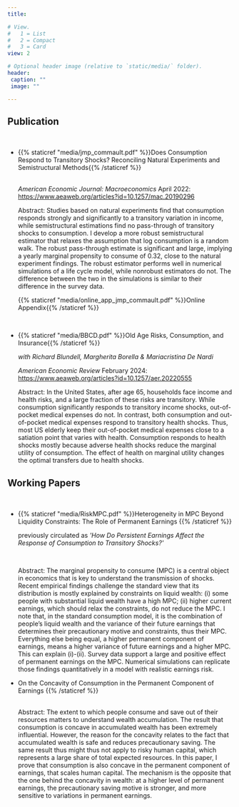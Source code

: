 ```yaml
---
title:

# View.
#   1 = List
#   2 = Compact
#   3 = Card
view: 2

# Optional header image (relative to `static/media/` folder).
header:
 caption: ""
 image: ""

---
```

## Publication
<br>

<ul>
  <li> {{% staticref "media/jmp_commault.pdf" %}}Does Consumption Respond to Transitory Shocks? Reconciling Natural Experiments and Semistructural Methods{{% /staticref %}}</li> 
<br>

_American Economic Journal: Macroeconomics_ April 2022: https://www.aeaweb.org/articles?id=10.1257/mac.20190296
<br>

Abstract: Studies based on natural experiments find that consumption responds strongly and significantly to a transitory variation in income, while semistructural estimations find no pass-through of transitory shocks to consumption. I develop a more robust semistructural estimator that relaxes the assumption that log consumption is a random walk. The robust pass-through estimate is significant and large, implying a yearly marginal propensity to consume of 0.32, close to the natural experiment findings. The robust estimator performs well in numerical simulations of a life cycle model, while nonrobust estimators do not. The difference between the two in the simulations is similar to their difference in the survey data.

{{% staticref "media/online_app_jmp_commault.pdf" %}}Online Appendix{{% /staticref %}}
</ul>
<br>

<ul>
<li> {{% staticref "media/BBCD.pdf" %}}Old Age Risks, Consumption, and Insurance{{% /staticref %}} </li>

_with Richard Blundell, Margherita Borella & Mariacristina De Nardi_

_American Economic Review_ February 2024: https://www.aeaweb.org/articles?id=10.1257/aer.20220555
<br>

Abstract: In the United States, after age 65, households face income and health risks, and a large fraction of these risks are transitory. While consumption significantly responds to transitory income shocks, out-of-pocket medical expenses do not. In contrast, both consumption and out-of-pocket medical expenses respond to transitory health shocks. Thus, most US elderly keep their out-of-pocket medical expenses close to a satiation point that varies with health. Consumption responds to health shocks mostly because adverse health shocks reduce the marginal utility of consumption. The effect of health on marginal utility changes the optimal transfers due to health shocks.
</ul>

## Working Papers
<br>

<ul>
<li> {{% staticref "media/RiskMPC.pdf" %}}Heterogeneity in MPC Beyond Liquidity
Constraints: The Role of Permanent Earnings
{{% /staticref %}} </li>

previously circulated as _'How Do Persistent Earnings Affect the Response of Consumption to Transitory Shocks?'_

<br>

Abstract: The marginal propensity to consume (MPC) is a central object in economics that is key to understand the transmission of shocks. Recent empirical findings challenge the standard view that its distribution is mostly explained by constraints on liquid wealth: (i) some people with substantial liquid wealth have a high MPC; (ii) higher current earnings, which should relax the constraints, do not reduce the MPC. I note that, in the standard consumption model, it is the combination of people’s liquid wealth and the variance of their future earnings that determines their precautionary motive and constraints, thus their MPC. Everything else being equal, a higher permanent component of earnings, means a higher variance of future earnings and a higher MPC. This can explain (i)-(ii). Survey data support a large and positive effect of permanent earnings on the MPC. Numerical simulations can replicate those findings quantitatively in a model with realistic earnings risk.
</ul>

<ul>
<li> On the Concavity of Consumption in the Permanent
Component of Earnings
{{% /staticref %}} </li>

<br>

Abstract: The extent to which people consume and save out of their resources matters to understand wealth accumulation. The result that consumption is concave in accumulated wealth has been extremely influential. However, the reason for the concavity relates to the fact that accumulated wealth is safe and reduces precautionary saving. The same result thus might thus not apply to risky human capital, which represents a large share of total expected resources. In this paper, I prove that consumption is also concave in the permanent component of earnings, that scales human capital. The mechanism is the opposite that the one behind the concavity in wealth: at a higher level of permanent earnings, the precautionary saving motive is stronger, and more sensitive to variations in permanent earnings.
</ul>
